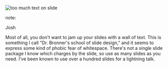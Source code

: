 ![too much text on slide](images/bad_slide_2.jpg)

note: 

Josh

Most of all, you don't want to jam up your slides with
a wall of text.  This is something I call "Dr. Bronner's
school of slide design," and it seems to express some kind
of phobic fear of whitespace.  There's not a single slide
package I know which charges by the slide, so use as 
many slides as you need.  I've been known to use over a 
hundred slides for a lightning talk.
